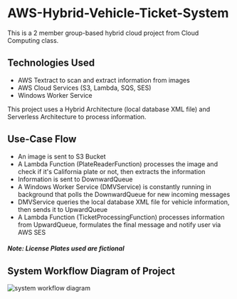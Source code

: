 # AWS-Hybrid-Vehicle-Ticket-System

This is a 2 member group-based hybrid cloud project from Cloud Computing class.

## Technologies Used
- AWS Textract to scan and extract information from images
- AWS Cloud Services (S3, Lambda, SQS, SES)
- Windows Worker Service

This project uses a Hybrid Architecture (local database XML file) and Serverless Architecture to process information. 

## Use-Case Flow
- An image is sent to S3 Bucket
- A Lambda Function (PlateReaderFunction) processes the image and check if it's California plate or not, then extracts the information
- Information is sent to DownwardQueue
- A Windows Worker Service (DMVService) is constantly running in background that polls the DownwardQueue for new incoming messages
- DMVService queries the local database XML file for vehicle information, then sends it to UpwardQueue
- A Lambda Function (TicketProcessingFunction) processes information from UpwardQueue, formulates the final message and notify user via AWS SES

##### Note: License Plates used are fictional

## System Workflow Diagram of Project
![system workflow diagram](https://user-images.githubusercontent.com/55813746/180680184-9e4e3e9c-5885-470b-a489-e25f1a19951d.jpg)


# 
